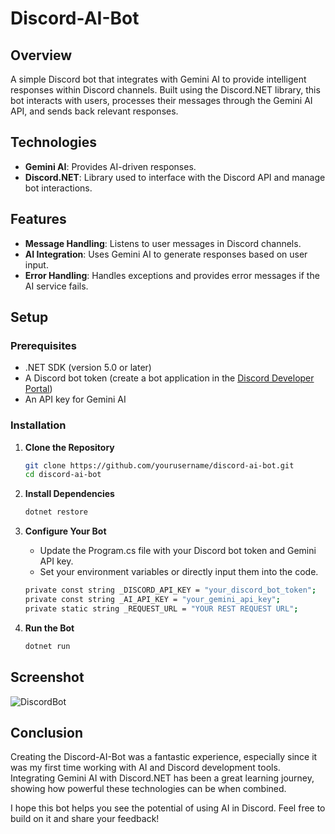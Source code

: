 # Discord-AI-Bot

## Overview

A simple Discord bot that integrates with Gemini AI to provide intelligent responses within Discord channels. Built using the Discord.NET library, this bot interacts with users, processes their messages through the Gemini AI API, and sends back relevant responses.

## Technologies

- **Gemini AI**: Provides AI-driven responses.
- **Discord.NET**: Library used to interface with the Discord API and manage bot interactions.

## Features

- **Message Handling**: Listens to user messages in Discord channels.
- **AI Integration**: Uses Gemini AI to generate responses based on user input.
- **Error Handling**: Handles exceptions and provides error messages if the AI service fails.

## Setup

### Prerequisites

- .NET SDK (version 5.0 or later)
- A Discord bot token (create a bot application in the [Discord Developer Portal](https://discord.com/developers/applications))
- An API key for Gemini AI

### Installation

1. **Clone the Repository**

   ```bash
   git clone https://github.com/yourusername/discord-ai-bot.git
   cd discord-ai-bot
   ```

2. **Install Dependencies**

   ```bash
   dotnet restore
   ```

3. **Configure Your Bot**
   - Update the Program.cs file with your Discord bot token and Gemini API key.
   - Set your environment variables or directly input them into the code.

   ```bash
   private const string _DISCORD_API_KEY = "your_discord_bot_token";
   private const string _AI_API_KEY = "your_gemini_api_key";
   private static string _REQUEST_URL = "YOUR REST REQUEST URL";
   ```

4. **Run the Bot**

   ```bash
   dotnet run
   ```

## Screenshot
![DiscordBot](https://github.com/user-attachments/assets/cde2e9f2-5db0-4d46-acbd-41a3c2e49070)


## Conclusion
Creating the Discord-AI-Bot was a fantastic experience, especially since it was my first time working with AI and Discord development tools. Integrating Gemini AI with Discord.NET has been a great learning journey, showing how powerful these technologies can be when combined.

I hope this bot helps you see the potential of using AI in Discord. Feel free to build on it and share your feedback!
